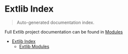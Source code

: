 # Extlib Index

> Auto-generated documentation index.

Full Extlib project documentation can be found in [Modules](MODULES.md#extlib-modules)

- [Extlib Index](#extlib-index)
  - [Extlib Modules](MODULES.md#extlib-modules)
